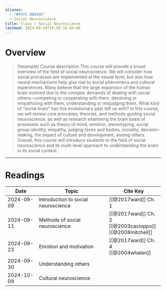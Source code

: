 ```yaml
---
aliases:
  - "#PSYC-UN2435"
  - Social Neuroscience
title: Class | Social Neuroscience
lastmod: 2024-09-14T16:50:18-04:00
---
```

# Overview

>[!example] Course description
>This course will provide a broad overview of the field of social neuroscience. We will consider how social processes are implemented at the neural level, but also how neural mechanisms help give rise to social phenomena and cultural experiences. Many believe that the large expansion of the human brain evolved due to the complex demands of dealing with social others—competing or cooperating with them, deceiving or empathizing with them, understanding or misjudging them. What kind of “social brain” has this evolutionary past left us with? In this course, we will review core principles, theories, and methods guiding social neuroscience, as well as research examining the brain basis of processes such as theory of mind, emotion, stereotyping, social group identity, empathy, judging faces and bodies, morality, decision-making, the impact of culture and development, among others. Overall, this course will introduce students to the field of social neuroscience and its multi-level approach to understanding the brain in its social context. 

---
# Readings

| Date       | Topic                               | Cite Key                                                      |
| ---------- | ----------------------------------- | ------------------------------------------------------------- |
| 2024-09-09 | Introduction to social neuroscience | [[@2017ward]] Ch. 1                                           |
| 2024-09-11 | Methods of social neuroscience      | [[@2017ward]] Ch. 2<br>[[@2003cacioppo]]<br>[[@2008mitchell]] |
| 2024-09-23 | Emotion and motivation              | [[@2017ward]] Ch. 4<br>[[@2004whalen]]                        |
| 2024-09-30 | Understanding others                |                                                               |
| 2024-10-09 | Cultural neuroscience               |                                                               |
